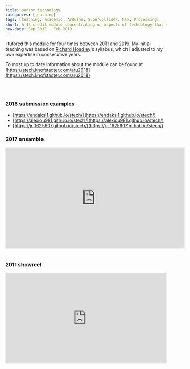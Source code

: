 ```yaml
---
title: sensor technology
categories: [teaching]
tags: [teaching, academic, Arduino, SuperCollider, Max, Processing]
short: A 15 credit module concentrating on aspects of technology that encourage live performance and audio manipulation, this module was designed to provide the knowledge and opportunity for students to create their own performances and sonic installations.
new-date: Sep 2011 - Feb 2019
---
```


I tutored this module for four times between 2011 and 2019. My initial teaching was based on [Richard Hoadley](http://rhoadley.net/)'s syllabus, which I adjusted to my own expertise in consecutive years. 

To most up to date information about the module can be found at [https://stech.khofstadter.com/aru2018](https://stech.khofstadter.com/aru2018)

<br>
<br>

### 2018 submission examples

- [https://endaksi1.github.io/stech/](https://endaksi1.github.io/stech/)
- [https://alexiou981.github.io/stech/](https://alexiou981.github.io/stech/)
- [https://jr-1625607.github.io/stech/](https://jr-1625607.github.io/stech/)


### 2017 ensamble

<iframe width="560" height="315" src="https://www.youtube.com/embed/QVUH9u_w1uY" title="YouTube video player" frameborder="0" allow="accelerometer; autoplay; clipboard-write; encrypted-media; gyroscope; picture-in-picture" allowfullscreen></iframe>

<br>
<br>

### 2011 showreel

<div style="padding:56.25% 0 0 0;position:relative;"><iframe src="https://player.vimeo.com/video/40533540?title=0&byline=0&portrait=0" style="position:absolute;top:0;left:0;width:100%;height:100%;" frameborder="0" allow="autoplay; fullscreen; picture-in-picture" allowfullscreen></iframe></div><script src="https://player.vimeo.com/api/player.js"></script>

